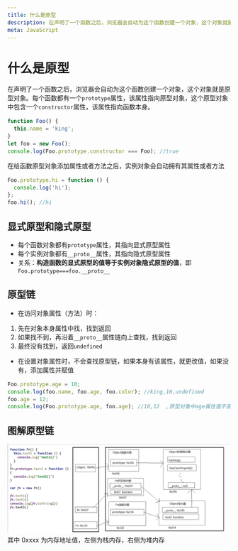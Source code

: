 ```yaml
---
title: 什么是原型
description: 在声明了一个函数之后，浏览器会自动为这个函数创建一个对象，这个对象就是原型对象。每个函数都有一个`prototype`属性，该属性指向原型对象，这个原型对象中包含一个`constructor`属性，该属性指向函数本身。
meta: JavaScript
---
```


# 什么是原型

在声明了一个函数之后，浏览器会自动为这个函数创建一个对象，这个对象就是原型对象。每个函数都有一个`prototype`属性，该属性指向原型对象，这个原型对象中包含一个`constructor`属性，该属性指向函数本身。

```js
function Foo() {
  this.name = 'king';
}
let foo = new Foo();
console.log(Foo.prototype.constructor === Foo); //true
```

在给函数原型对象添加属性或者方法之后，实例对象会自动拥有其属性或者方法

```js
Foo.prototype.hi = function () {
  console.log('hi');
};
foo.hi(); //hi
```

## 显式原型和隐式原型

- 每个函数对象都有`prototype`属性，其指向显式原型属性
- 每个实例对象都有`__proto__`属性，其指向隐式原型属性
- 关系：**构造函数的显式原型的值等于实例对象隐式原型的值**，即`Foo.prototype===foo.__proto__`

## 原型链

- 在访问对象属性（方法）时：

1.  先在对象本身属性中找，找到返回
2.  如果找不到，再沿着`__proto__`属性链向上查找，找到返回
3.  最终没有找到，返回`undefined`

- 在设置对象属性时，不会查找原型链，如果本身有该属性，就更改值，如果没有，添加属性并赋值

```js
Foo.prototype.age = 10;
console.log(foo.name, foo.age, foo.color); //king,10,undefined
foo.age = 12;
console.log(Foo.prototype.age, foo.age); //10,12  ,原型对象中age属性值不变
```

## 图解原型链

![原型链图解.png](../../assets/images/md/prototype-chain.png)
其中 0xxxx 为内存地址值，左侧为栈内存，右侧为堆内存
